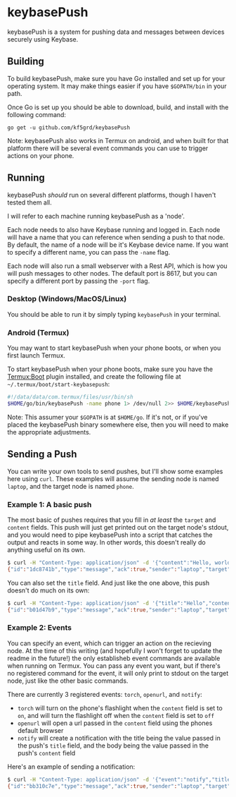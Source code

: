 # keybasePush

keybasePush is a system for pushing data and messages between devices securely using Keybase.


## Building
To build keybasePush, make sure you have Go installed and set up for your operating system. It may make things easier if you have `$GOPATH/bin` in your path.


Once Go is set up you should be able to download, build, and install with the following command:  

`go get -u github.com/kf5grd/keybasePush`


Note: keybasePush also works in Termux on android, and when built for that platform there will be several event commands you can use to trigger actions on your phone.


## Running
keybasePush _should_ run on several different platforms, though I haven't tested them all.

I will refer to each machine running keybasePush as a 'node'.

Each node needs to also have Keybase running and logged in. Each node will have a name that you can reference when sending a push to that node. By default, the name of a node will be it's Keybase device name. If you want to specify a different name, you can pass the `-name` flag.

Each node will also run a small webserver with a Rest API, which is how you will push messages to other nodes. The default port is 8617, but you can specify a different port by passing the `-port` flag.


### Desktop (Windows/MacOS/Linux)
You should be able to run it by simply typing `keybasePush` in your terminal.


### Android (Termux)
You may want to start keybasePush when your phone boots, or when you first launch Termux.


To start keybasePush when your phone boots, make sure you have the [Termux:Boot](https://wiki.termux.com/wiki/Termux:Boot) plugin installed, and create the following file at `~/.termux/boot/start-keybasepush`:

```bash
#!/data/data/com.termux/files/usr/bin/sh
$HOME/go/bin/keybasePush -name phone 1> /dev/null 2>> $HOME/keybasePush.log
```


Note: This assumer your `$GOPATH` is at `$HOME/go`. If it's not, or if you've placed the keybasePush binary somewhere else, then you will need to make the appropriate adjustments.


## Sending a Push
You can write your own tools to send pushes, but I'll show some examples here using `curl`. These examples will assume the sending node is named `laptop`, and the target node is named `phone`.


### Example 1: A basic push
The most basic of pushes requires that you fill in _at least_ the `target` and `content` fields. This push will just get printed out on the target node's stdout, and you would need to pipe keybasePush into a script that catches the output and reacts in some way. In other words, this doesn't really do anything useful on its own.

```bash
$ curl -H "Content-Type: application/json" -d '{"content":"Hello, world!","target":"phone"}' http://localhost:8617/messages                                                 
{"id":"1dc8741b","type":"message","ack":true,"sender":"laptop","target":"phone","content":"Hello, world!"}
```


You can also set the `title` field. And just like the one above, this push doesn't do much on its own:

```bash
$ curl -H "Content-Type: application/json" -d '{"title":"Hello","content":"Hello, world!","target":"phone"}' http://localhost:8617/messages
{"id":"b01d47b9","type":"message","ack":true,"sender":"laptop","target":"phone","title":"Hello","content":"Hello, world!"}
```

### Example 2: Events
You can specify an event, which can trigger an action on the recieving node. At the time of this writing (and hopefully I won't forget to update the readme in the future!) the only establisheb event commands are available when running on Termux. You can pass any event you want, but if there's no registered command for the event, it will only print to stdout on the target node, just like the other basic commands.


There are currently 3 registered events: `torch`, `openurl`, and `notify`:

- `torch` will turn on the phone's flashlight when the `content` field is set to `on`, and will turn the flashlight off when the `content` field is set to `off`
- `openurl` will open a url passed in the `content` field using the phones default browser
- `notify` will create a notification with the title being the value passed in the push's `title` field, and the body being the value passed in the push's `content` field


Here's an example of sending a notification:

```bash
$ curl -H "Content-Type: application/json" -d '{"event":"notify","title":"Hello","content":"Hello, world!","target":"phone"}' http://localhost:8617/messages
{"id":"bb310c7e","type":"message","ack":true,"sender":"laptop","target":"phone","title":"Hello","content":"Hello, world!","event":"notify"}
```